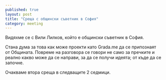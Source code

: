 ```yaml
---
published: true
layout: post
title: "Среща с общински съветник в София"
category: meeting
---
```


Видяхме се с Вили Лилков, който е общински съветник в София.

Стана дума за това как може проекти като Grada.me да се припознаят от Общината.
Повреме на разговора се говори не само за пречките и реално какво може да се направи,
за да се получи идеята; от къде да се започне.

Очакваме втора среща в следващите 2 седмици.